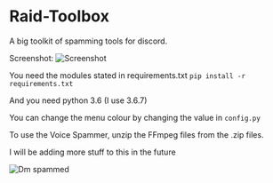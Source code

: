 # Raid-Toolbox

A big toolkit of spamming tools for discord.

Screenshot:
![Screenshot](http://i.imgur.com/6Donu9q.png)

You need the modules stated in requirements.txt `pip install -r requirements.txt`

And you need python 3.6 (I use 3.6.7)

You can change the menu colour by changing the value in `config.py`

To use the Voice Spammer, unzip the FFmpeg files from the .zip files.

I will be adding more stuff to this in the future


![Dm spammed](http://i.imgur.com/FoVOBQml.jpg)
